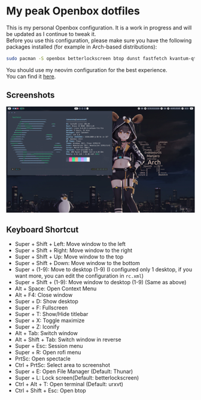 # My peak Openbox dotfiles
This is my personal Openbox configuration. It is a work in progress and will be updated as I continue to tweak it.  
Before you use this configuration, please make sure you have the following packages installed (for example in Arch-based distributions):
```bash
sudo pacman -S openbox betterlockscreen btop dunst fastfetch kvantum-qt5 obmenu-generator qt5ct rofi thunar tint2 xfce4-power-manager spectacle nitrogen rxvt-unicode-truecolor-wide-glyphs nm-applet picom perl-gtk3 alsa-utils brightnessctl wireless_tools xclip xsettingsd xss-lock thunar-archive-plugin thunar-volman gsimplecal pavucontrol polkit-gnome nvim neovide power-profiles-daemon upower
```
You should use my neovim configuration for the best experience.  
You can find it [here](https://github.com/nhktmdzhg/nvim).  
## Screenshots
![Screenshot 1](meo/screenshot.png)
## Keyboard Shortcut
- Super + Shift + Left: Move window to the left
- Super + Shift + Right: Move window to the right
- Super + Shift + Up: Move window to the top
- Super + Shift + Down: Move window to the bottom
- Super + (1-9): Move to desktop (1-9) (I configured only 1 desktop, if you want more, you can edit the configuration in `rc.xml`)
- Super + Shift + (1-9): Move window to desktop (1-9) (Same as above)
- Alt + Space: Open Context Menu
- Alt + F4: Close window
- Super + D: Show desktop
- Super + F: Fullscreen
- Super + T: Show/Hide titlebar
- Super + X: Toggle maximize
- Super + Z: Iconify
- Alt + Tab: Switch window
- Alt + Shift + Tab: Switch window in reverse
- Super + Esc: Session menu
- Super + R: Open rofi menu
- PrtSc: Open spectacle
- Ctrl + PrtSc: Select area to screenshot
- Super + E: Open File Manager (Default: Thunar)
- Super + L: Lock screen(Default: betterlockscreen)
- Ctrl + Alt + T: Open terminal (Default: urxvt)
- Ctrl + Shift + Esc: Open btop
